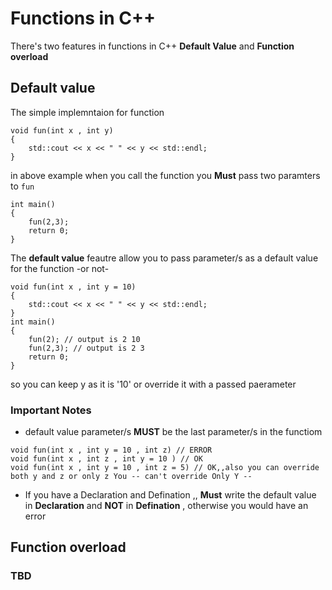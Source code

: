 # Functions in C++

There's two features in functions in C++ **Default Value** and **Function overload**

## Default value

The simple implemntaion for function

```
void fun(int x , int y)
{
    std::cout << x << " " << y << std::endl;
}
```

in above example when you call the function you **Must** pass two paramters to `fun`

```
int main()
{
    fun(2,3);
    return 0;
}
```
The **default value** feautre allow you to pass parameter/s as a default value for the function -or not-

```
void fun(int x , int y = 10)
{
    std::cout << x << " " << y << std::endl;
}
int main()
{
    fun(2); // output is 2 10
    fun(2,3); // output is 2 3
    return 0;
}
```
so you can keep y as it is '10' or override it with a passed paerameter


### Important Notes

* default value parameter/s **MUST** be the last parameter/s in the functiom

```
void fun(int x , int y = 10 , int z) // ERROR
void fun(int x , int z , int y = 10 ) // OK
void fun(int x , int y = 10 , int z = 5) // OK,,also you can override both y and z or only z You -- can't override Only Y --
```

* If you have a Declaration and Defination ,, **Must** write the default value in **Declaration** and **NOT** in **Defination** , otherwise you would have an error

## Function overload

### TBD